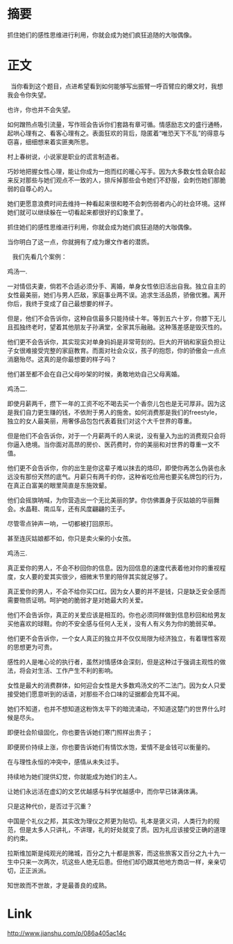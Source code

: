 # 摘要
抓住她们的感性思维进行利用，你就会成为她们疯狂追随的大咖偶像。 

# 正文


﻿
﻿﻿
当你看到这个题目，点进希望看到如何能够写出振臂一呼百臂应的爆文时，我想我会令你失望。


也许，你也并不会失望。

如何蹭热点吸引流量，写作班会告诉你们套路有章可循。情感励志文的盛行通畅，起哄心理有之、看客心理有之。表面狂欢的背后，隐匿着“唯恐天下不乱”的得意与窃喜，细细想来着实匪夷所思。


村上春树说，小说家是职业的谎言制造者。


巧妙地把握女性心理，能让你成为一炮而红的暖心写手。因为大多数女性会联合起来反对那些与她们观点不一致的人，排斥掉那些会令她们不舒服，会刺伤她们那脆弱的自尊心的人。


她们更愿意浪费时间去维持一种看起来很和睦不会刺伤弱者内心的社会环境。这样她们就可以继续躲在一切看起来都很好的幻象里了。


抓住她们的感性思维进行利用，你就会成为她们疯狂追随的大咖偶像。


当你明白了这一点，你就拥有了成为爆文作者的潜质。

﻿﻿﻿
﻿
﻿﻿
我们先看几个案例：


鸡汤一.


一对情侣夫妻，倘若不合适必须分手、离婚，单身女性依旧活出自我。独立自主的女性最美丽，她们与男人匹敌，家庭事业两不误。追求生活品质，骄傲优雅。离开你后，我终于变成了自己最想要的样子。

但是，他们不会告诉你，这种自信最多只能持续十年。等到五六十岁，你膝下无儿且孤独终老时，望着其他朋友子孙满堂，全家其乐融融。这种落差感是毁灭性的。


他们更不会告诉你，其实现实对单身妈妈是非常苛刻的。巨大的开销和家庭负担让子女很难接受完整的家庭教育。而面对社会众议，孩子的抱怨，你的骄傲会一点点消磨殆尽。这真的是你最想要的样子吗？


他们甚至都不会在自己父母吵架的时候，勇敢地劝自己父母离婚。


鸡汤二.


即使月薪两千，攒下一年的工资不吃不喝去买一个香奈儿包也是无可厚非。因为这是我们自力更生赚的钱，不依附于男人的施舍。如何消费那是我们的freestyle，独立的女人最美丽，用奢侈品包包代表着我们对这个大千世界的尊重。

但是他们不会告诉你，对于一个月薪两千的人来说，没有量入为出的消费观只会将你逼入绝境。当你面对高昂的房价、医药费时，你的美丽和对世界的尊重一文不值。


他们更不会告诉你，你的出生是你这辈子难以抹去的烙印，即使你再怎么伪装也永远没有那份天然的底气。月薪只有两千的你，这种省吃俭用也要买名牌包的行为，在真正白富美的眼里简直是东施效颦。


他们会摇旗呐喊，为你营造出一个无比美丽的梦。你仿佛置身于灰姑娘的华丽舞会。水晶鞋、南瓜车，还有风度翩翩的王子。


尽管零点钟声一响，一切都被打回原形。


甚至连灰姑娘都不如，你只是卖火柴的小女孩。

鸡汤三.

真正爱你的男人，不会不秒回你的信息。因为回信息的速度代表着他对你的重视程度，女人要的爱其实很少，细微末节里的陪伴其实就足够了。



真正爱你的男人，不会不给你买口红。因为女人要的并不是钱，只是缺乏安全感而需要物质证明。呵护她的脆弱才是对她最大的关爱。

他们不会告诉你，真正的关爱应该是相互的。你也必须同样做到信息秒回和给男友买他喜欢的球鞋。你的不安全感与任何人无关，没有人有义务为你的脆弱买单。


他们更不会告诉你，一个女人真正的独立并不仅仅局限为经济独立，有着理性客观的思想更为可贵。


感性的人是唯心论的执行者，虽然对情感体会深刻，但是这种过于强调主观性的做法，将会对生活、工作产生不利的影响。

女性是最大的消费群体，如何迎合女性是大多数鸡汤文的不二法门。因为女人只爱接受她们愿意听到的话语，对那些不合口味的证据都会充耳不闻。


她们不知道，也并不想知道这粉饰太平下的暗流涌动，不知道这楚门的世界什么时候是尽头。

即便社会阶级固化，你也要告诉她们寒门照样出贵子；

即便房价持续上涨，你也要告诉她们有情饮水饱，爱情不是金钱可以衡量的。

在与理性永恒的冲突中，感情从未失过手。

持续地为她们提供幻觉，你就能成为她们的主人。

让她们永远活在虚幻的文艺优越感与科学优越感中，而你早已钵满体满。

只是这种代价，是否过于沉重？

中国是个礼仪之邦，其实改为理仪之邦更为贴切。礼本是褒义词，人类行为的规范，但是太多人只讲礼，不讲理，礼的好处就变了质。因为礼应该接受正确的道理的约束。


拉斯维加斯是纯观光的赌城，百分之九十都是旅客，而这些旅客又百分之九十九一生中只来一次两次，坑这些人绝无后患。但他们却仍跟其他地方商店一样，亲亲切切，正正派派。


知世故而不世故，才是最善良的成熟。

# Link
http://www.jianshu.com/p/086a405ac14c 


